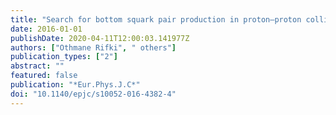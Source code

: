```yaml
---
title: "Search for bottom squark pair production in proton–proton collisions at $sqrts=13$  TeV with the ATLAS detector"
date: 2016-01-01
publishDate: 2020-04-11T12:00:03.141977Z
authors: ["Othmane Rifki", " others"]
publication_types: ["2"]
abstract: ""
featured: false
publication: "*Eur.Phys.J.C*"
doi: "10.1140/epjc/s10052-016-4382-4"
---
```


